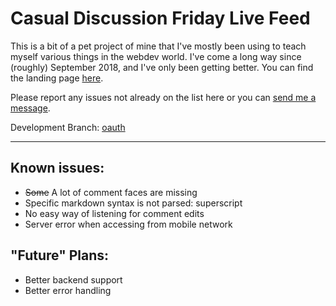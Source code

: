 # Casual Discussion Friday Live Feed

This is a bit of a pet project of mine that I've mostly been using to teach myself various things in the webdev world. I've come a long way since (roughly) September 2018, and I've only been getting better. You can find the landing page [here](https://friday.moe).

Please report any issues not already on the list here or you can [send me a message](https://reddit.com/message/compose?to=ninjuh1124).

Development Branch: [oauth](https://github.com/ninjuh1124/fridaydotmoe/tree/oauth)

***

## Known issues:

* ~~Some~~ A lot of comment faces are missing
* Specific markdown syntax is not parsed: superscript
* No easy way of listening for comment edits
* Server error when accessing from mobile network

## "Future" Plans:

* Better backend support
* Better error handling
